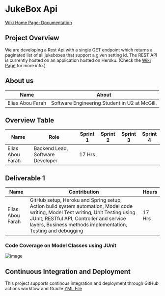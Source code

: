 # JukeBox Api
<a href = "https://github.com/eliasaboufarah02/jukeBox/wiki">Wiki Home Page: Documentation</a>

## Project Overview
We are developing a Rest Api with a single GET endpoint which returns a paginated list of all jukeboxes that support a given setting id.
The REST API is currently hosted on an application hosted on Heroku. (Check the  <a href = "https://github.com/eliasaboufarah02/jukeBox/wiki">Wiki Page</a> for more info.)

## About us
|       Name     |                 About                 |
|----------------|---------------------------------------|
|Elias Abou Farah|Software Engineering Student in U2 at McGill.|
## Overview Table
| Name | Role | Sprint 1 | Sprint 2 | Sprint 3 | Sprint 4 |
|------|--------------|------|------|-------|-------|
| Elias Abou Farah | Backend Lead, Software Developer | 17 Hrs |  | |  |


## Deliverable 1
| Name | Contribution | Hours |
|------|--------------|-------|
| Elias Abou Farah | GitHub setup, Heroku and Spring setup, Action build system automation, Model code writing, Model Test writing, Unit Testing using JUnit, RESTful API, Controller and service layers, Business methods implementation, Testing and debugging | 17 Hrs|
### Code Coverage on Model Classes using JUnit
![image](https://user-images.githubusercontent.com/72624529/163998732-b0f51473-2326-4748-8e78-4e1bcd3839a6.png)


## Continuous Integration and Deployment
This project supports continous integration and deployment through GitHub actions workflow and Gradle [YML File](https://github.com/eliasaboufarah02/jukeBox/blob/main/.github/workflows/main.yml)


